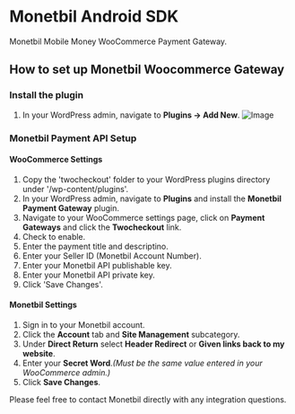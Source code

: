 # Monetbil Android SDK

Monetbil Mobile Money WooCommerce Payment Gateway.

## How to set up Monetbil Woocommerce Gateway

### Install the plugin

1. In your WordPress admin, navigate to **Plugins -> Add New**.
![Image](https://www.monetbil.com/support/wp-content/uploads/2017/04/pluginsaddnew.png)


### Monetbil Payment API Setup

#### WooCommerce Settings

1. Copy the 'twocheckout' folder to your WordPress plugins directory under '/wp-content/plugins'.
2. In your WordPress admin, navigate to **Plugins** and install the **Monetbil Payment Gateway** plugin.
3. Navigate to your WooCommerce settings page, click on **Payment Gateways** and click the **Twocheckout** link.
4. Check to enable.
5. Enter the payment title and descriptino.
6. Enter your Seller ID (Monetbil Account Number).
7. Enter your Monetbil API publishable key.
8. Enter your Monetbil API private key.
9. Click 'Save Changes'.


#### Monetbil Settings

1. Sign in to your Monetbil account.
2. Click the **Account** tab and **Site Management** subcategory.
3. Under **Direct Return** select **Header Redirect** or **Given links back to my website**.
4. Enter your **Secret Word**._(Must be the same value entered in your WooCommerce admin.)_
5. Click **Save Changes**.

Please feel free to contact Monetbil directly with any integration questions.